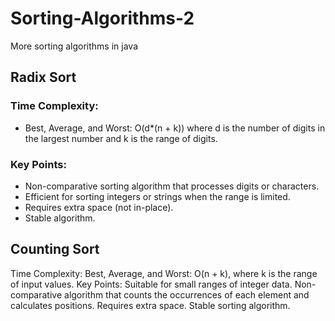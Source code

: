 # Sorting-Algorithms-2
More sorting algorithms in java 

## Radix Sort
### Time Complexity:
- Best, Average, and Worst: O(d*(n + k)) where d is the number of digits in the largest number and k is the range of digits.
### Key Points:
- Non-comparative sorting algorithm that processes digits or characters.
- Efficient for sorting integers or strings when the range is limited.
- Requires extra space (not in-place).
- Stable algorithm.

## Counting Sort
Time Complexity:
Best, Average, and Worst: O(n + k), where k is the range of input values.
Key Points:
Suitable for small ranges of integer data.
Non-comparative algorithm that counts the occurrences of each element and calculates positions.
Requires extra space.
Stable sorting algorithm.
